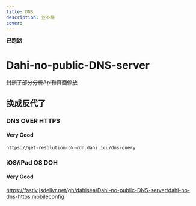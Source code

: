```yaml
---
title: DNS
description: 並不穩
cover: 
---
```


**已跑路**

# Dahi-no-public-DNS-server
~~封鎖了部分分析Api和頁面停放~~
## 换成反代了
### DNS OVER HTTPS
#### Very Good
``https://get-resolution-ok-cdn.dahi.icu/dns-query``


### iOS/iPad OS DOH
#### Very Good
https://fastly.jsdelivr.net/gh/dahisea/Dahi-no-public-DNS-server/dahi-no-dns-https.mobileconfig

